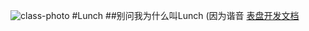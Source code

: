 ![class-photo](https://socialify.git.ci/dudu-Dev0/Lunch/image?description=1&font=Source%20Code%20Pro&issues=1&logo=https://github.com/dudu-Dev0/Lunch/blob/main/app/src/main/res/mipmap-xxxhdpi/ic_launcher.png?raw=true?raw=true&owner=1&pattern=Plus&pulls=1&stargazers=1&theme=Light)
#Lunch
##别问我为什么叫Lunch (因为谐音
[表盘开发文档](https://github.com/dudu-Dev0/Lunch/tree/main/guide_md/How_To_Make_Watchface.md)